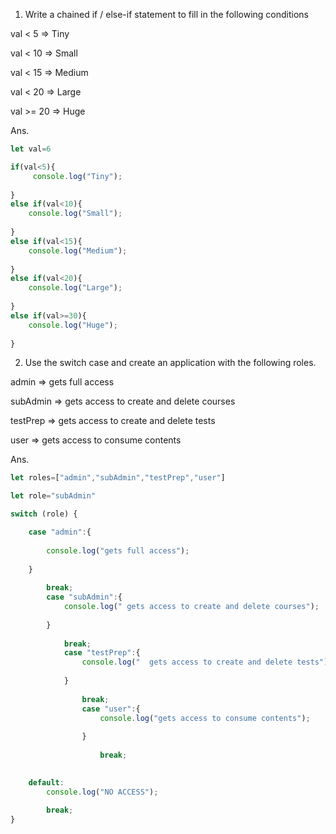 1. Write a chained if / else-if statement to fill in the following       conditions

val  < 5  =>  Tiny

val  < 10  =>  Small

val  < 15  =>  Medium

val  < 20  => Large

val  >= 20  => Huge

Ans.
```js
let val=6

if(val<5){
     console.log("Tiny");
    
}
else if(val<10){
    console.log("Small");
    
}
else if(val<15){
    console.log("Medium");
    
}
else if(val<20){
    console.log("Large");
    
}
else if(val>=30){
    console.log("Huge");
    
}

```

2. Use the switch case and create an application with the following roles.

admin => gets full access

subAdmin => gets access to create and delete courses

testPrep => gets access to create and delete tests

user => gets access to consume contents


Ans. 
```js
let roles=["admin","subAdmin","testPrep","user"]

let role="subAdmin"

switch (role) {

    case "admin":{
    
        console.log("gets full access");
        
    }
        
        break;
        case "subAdmin":{
            console.log(" gets access to create and delete courses");
            
        }
            
            break;
            case "testPrep":{
                console.log("  gets access to create and delete tests");
                
            }
                
                break;
                case "user":{
                    console.log("gets access to consume contents");
                    
                }
                    
                    break;
        

    default:
        console.log("NO ACCESS");
        
        break;
}
```
